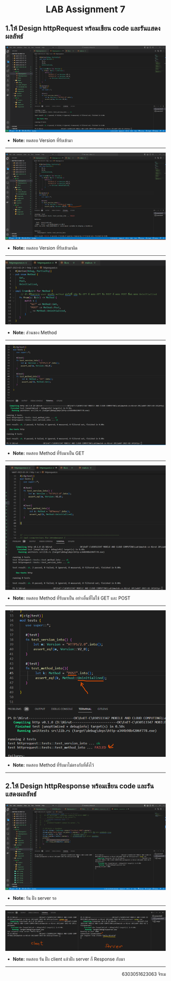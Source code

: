 # <center>**LAB Assignment 7**</center>
## 1.ให้ Design httpRequest พร้อมเขียน code และรันแสดงผลลัพธ์


![Alt text](./as01-1.png)
- **Note:** ทดสอบ Version ที่รับเข้ามา
***
![Alt text](./as01-2.png)
- **Note:** ทดสอบ Version ที่รับเข้ามาผิด
***
![Alt text](./as01-3.png)
- **Note:** ส่วนของ Method
***
![Alt text](./as01-4.png)
- **Note:** ทดสอบ Method ที่รับมาเป็น GET
***
![Alt text](./as01-5.png)
- **Note:** ทดสอบ Method ที่รับมาเป็น อย่างอื่นที่ไม่ใช้ GET และ POST
***
![Alt text](./as01-6.png)
- **Note:** ทดสอบ Method ที่รับมาไม่ตรงกับที่ตั้งไว้
***
## 2.ให้ Design httpResponse พร้อมเขียน code และรันแสดงผลลัพธ์
![Alt text](./as02-1.png)
- **Note:** รัน ฝั่ง server รอ
***
![Alt text](./as02-2.png)
- **Note:** ทดสอบ รัน ฝั่ง client แล้วฝั่ง server ก็ Response กับมา
***
<marquee>6303051623063 จิรเมธ แก้วคำ EnET-C KMUTNB</marquee>


